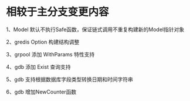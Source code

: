# 相较于主分支变更内容
1、Model 默认不执行Safe函数，保证链式调用不重复构建新的Model指针对象

2、gredis Option 构建结构调整

3、grpool 添加 WithParams 特性支持

4、gdb 添加 Exist 查询支持

5、gdb 支持根据数据库字段类型转换日期和时间字符串

6、gdb 增加NewCounter函数

